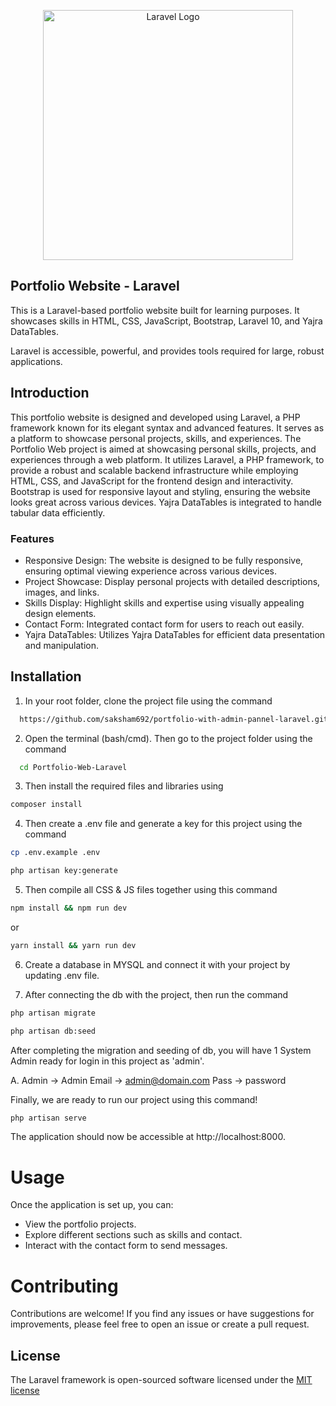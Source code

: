 <p align="center"><a href="https://laravel.com" target="_blank"><img src="https://raw.githubusercontent.com/laravel/art/master/logo-lockup/5%20SVG/2%20CMYK/1%20Full%20Color/laravel-logolockup-cmyk-red.svg" width="400" alt="Laravel Logo"></a></p>

## Portfolio Website - Laravel

This is a Laravel-based portfolio website built for learning purposes. It showcases skills in HTML, CSS, JavaScript, Bootstrap, Laravel 10, and Yajra DataTables.

Laravel is accessible, powerful, and provides tools required for large, robust applications.

## Introduction

This portfolio website is designed and developed using Laravel, a PHP framework known for its elegant syntax and advanced features. It serves as a platform to showcase personal projects, skills, and experiences. The Portfolio Web project is aimed at showcasing personal skills, projects, and experiences through a web platform. It utilizes Laravel, a PHP framework, to provide a robust and scalable backend infrastructure while employing HTML, CSS, and JavaScript for the frontend design and interactivity. Bootstrap is used for responsive layout and styling, ensuring the website looks great across various devices. Yajra DataTables is integrated to handle tabular data efficiently.

### Features

-   Responsive Design: The website is designed to be fully responsive, ensuring optimal viewing experience across various devices.
-   Project Showcase: Display personal projects with detailed descriptions, images, and links.
-   Skills Display: Highlight skills and expertise using visually appealing design elements.
-   Contact Form: Integrated contact form for users to reach out easily.
-   Yajra DataTables: Utilizes Yajra DataTables for efficient data presentation and manipulation.

## Installation

1. In your root folder, clone the project file using the command

```bash
  https://github.com/saksham692/portfolio-with-admin-pannel-laravel.git

```

2. Open the terminal (bash/cmd). Then go to the project folder using the command

```bash
  cd Portfolio-Web-Laravel

```

3. Then install the required files and libraries using

```sh
composer install
```

4. Then create a .env file and generate a key for this project using the command

```sh
cp .env.example .env

php artisan key:generate
```

5. Then compile all CSS & JS files together using this command

```sh
npm install && npm run dev
```

or

```sh
yarn install && yarn run dev
```

6. Create a database in MYSQL and connect it with your project by updating .env file.

7. After connecting the db with the project, then run the command

```sh
php artisan migrate
```

```sh
php artisan db:seed
```

After completing the migration and seeding of db, you will have 1 System Admin ready for login in this project as 'admin'.

A. Admin -> Admin
Email -> admin@domain.com
Pass -> password

Finally, we are ready to run our project using this command!

```sh
php artisan serve
```

The application should now be accessible at http://localhost:8000.

# Usage

Once the application is set up, you can:

-   View the portfolio projects.
-   Explore different sections such as skills and contact.
-   Interact with the contact form to send messages.

# Contributing

Contributions are welcome! If you find any issues or have suggestions for improvements, please feel free to open an issue or create a pull request.

## License

The Laravel framework is open-sourced software licensed under the [MIT license](https://opensource.org/licenses/MIT)
